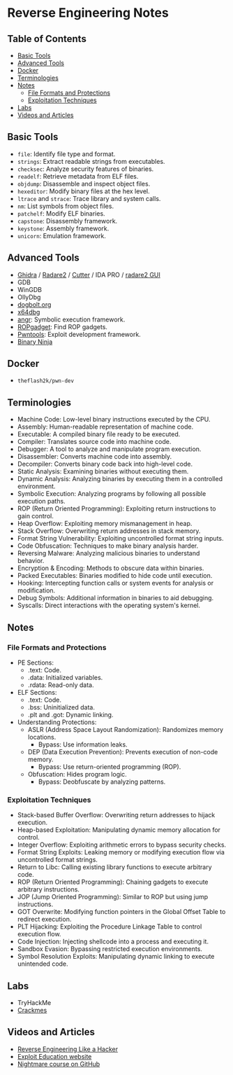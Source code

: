 # Reverse Engineering Notes

## Table of Contents
- [Basic Tools](#basic-tools)
- [Advanced Tools](#advanced-tools)
- [Docker](#docker)
- [Terminologies](#terminologies)
- [Notes](#notes)
  - [File Formats and Protections](#file-formats-and-protections)
  - [Exploitation Techniques](#exploitation-techniques)
- [Labs](#labs)
- [Videos and Articles](#videos-and-articles)

## Basic Tools
- `file`: Identify file type and format.
- `strings`: Extract readable strings from executables.
- `checksec`: Analyze security features of binaries.
- `readelf`: Retrieve metadata from ELF files.
- `objdump`: Disassemble and inspect object files.
- `hexeditor`: Modify binary files at the hex level.
- `ltrace` and `strace`: Trace library and system calls.
- `nm`: List symbols from object files.
- `patchelf`: Modify ELF binaries.
- `capstone`: Disassembly framework.
- `keystone`: Assembly framework.
- `unicorn`: Emulation framework.

## Advanced Tools
- [Ghidra](https://github.com/NationalSecurityAgency/ghidra) / [Radare2](https://github.com/radareorg/radare2) / [Cutter](https://github.com/rizinorg/cutter) / IDA PRO / [radare2 GUI](https://github.com/radareorg/iaito)
- GDB
- WinGDB
- OllyDbg
- [dogbolt.org](https://dogbolt.org)
- [x64dbg](https://x64dbg.com/)
- [angr](https://github.com/angr/angr): Symbolic execution framework.
- [ROPgadget](https://github.com/JonathanSalwan/ROPgadget): Find ROP gadgets.
- [Pwntools](https://github.com/Gallopsled/pwntools): Exploit development framework.
- [Binary Ninja](https://binary.ninja/)

## Docker
- `theflash2k/pwn-dev`

## Terminologies
- Machine Code: Low-level binary instructions executed by the CPU.
- Assembly: Human-readable representation of machine code.
- Executable: A compiled binary file ready to be executed.
- Compiler: Translates source code into machine code.
- Debugger: A tool to analyze and manipulate program execution.
- Disassembler: Converts machine code into assembly.
- Decompiler: Converts binary code back into high-level code.
- Static Analysis: Examining binaries without executing them.
- Dynamic Analysis: Analyzing binaries by executing them in a controlled environment.
- Symbolic Execution: Analyzing programs by following all possible execution paths.
- ROP (Return Oriented Programming): Exploiting return instructions to gain control.
- Heap Overflow: Exploiting memory mismanagement in heap.
- Stack Overflow: Overwriting return addresses in stack memory.
- Format String Vulnerability: Exploiting uncontrolled format string inputs.
- Code Obfuscation: Techniques to make binary analysis harder.
- Reversing Malware: Analyzing malicious binaries to understand behavior.
- Encryption & Encoding: Methods to obscure data within binaries.
- Packed Executables: Binaries modified to hide code until execution.
- Hooking: Intercepting function calls or system events for analysis or modification.
- Debug Symbols: Additional information in binaries to aid debugging.
- Syscalls: Direct interactions with the operating system's kernel.

## Notes
### File Formats and Protections
- PE Sections:
  - .text: Code.
  - .data: Initialized variables.
  - .rdata: Read-only data.
- ELF Sections:
  - .text: Code.
  - .bss: Uninitialized data.
  - .plt and .got: Dynamic linking.
- Understanding Protections:
  - ASLR (Address Space Layout Randomization): Randomizes memory locations.
    - Bypass: Use information leaks.
  - DEP (Data Execution Prevention): Prevents execution of non-code memory.
    - Bypass: Use return-oriented programming (ROP).
  - Obfuscation: Hides program logic.
    - Bypass: Deobfuscate by analyzing patterns.

### Exploitation Techniques
- Stack-based Buffer Overflow: Overwriting return addresses to hijack execution.
- Heap-based Exploitation: Manipulating dynamic memory allocation for control.
- Integer Overflow: Exploiting arithmetic errors to bypass security checks.
- Format String Exploits: Leaking memory or modifying execution flow via uncontrolled format strings.
- Return to Libc: Calling existing library functions to execute arbitrary code.
- ROP (Return Oriented Programming): Chaining gadgets to execute arbitrary instructions.
- JOP (Jump Oriented Programming): Similar to ROP but using jump instructions.
- GOT Overwrite: Modifying function pointers in the Global Offset Table to redirect execution.
- PLT Hijacking: Exploiting the Procedure Linkage Table to control execution flow.
- Code Injection: Injecting shellcode into a process and executing it.
- Sandbox Evasion: Bypassing restricted execution environments.
- Symbol Resolution Exploits: Manipulating dynamic linking to execute unintended code.

## Labs
- TryHackMe
- [Crackmes](https://crackmes.one/)

## Videos and Articles
- [Reverse Engineering Like a Hacker](https://youtu.be/-__qkpSk_rg)
- [Exploit Education website](https://exploit.education/)
- [Nightmare course on GitHub](https://guyinatuxedo.github.io/)
